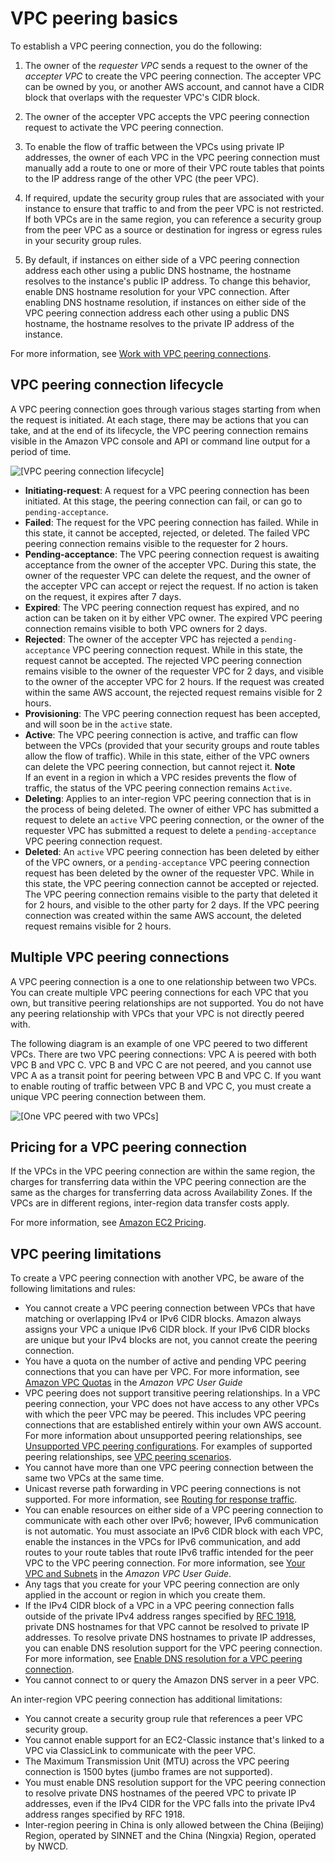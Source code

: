 # VPC peering basics<a name="vpc-peering-basics"></a>

To establish a VPC peering connection, you do the following:

1. The owner of the *requester VPC* sends a request to the owner of the *accepter VPC* to create the VPC peering connection\. The accepter VPC can be owned by you, or another AWS account, and cannot have a CIDR block that overlaps with the requester VPC's CIDR block\.

1. The owner of the accepter VPC accepts the VPC peering connection request to activate the VPC peering connection\. 

1. To enable the flow of traffic between the VPCs using private IP addresses, the owner of each VPC in the VPC peering connection must manually add a route to one or more of their VPC route tables that points to the IP address range of the other VPC \(the peer VPC\)\. 

1. If required, update the security group rules that are associated with your instance to ensure that traffic to and from the peer VPC is not restricted\. If both VPCs are in the same region, you can reference a security group from the peer VPC as a source or destination for ingress or egress rules in your security group rules\. 

1. By default, if instances on either side of a VPC peering connection address each other using a public DNS hostname, the hostname resolves to the instance's public IP address\. To change this behavior, enable DNS hostname resolution for your VPC connection\. After enabling DNS hostname resolution, if instances on either side of the VPC peering connection address each other using a public DNS hostname, the hostname resolves to the private IP address of the instance\.

For more information, see [Work with VPC peering connections](working-with-vpc-peering.md)\.

## VPC peering connection lifecycle<a name="vpc-peering-lifecycle"></a>

A VPC peering connection goes through various stages starting from when the request is initiated\. At each stage, there may be actions that you can take, and at the end of its lifecycle, the VPC peering connection remains visible in the Amazon VPC console and API or command line output for a period of time\.

![\[VPC peering connection lifecycle\]](http://docs.aws.amazon.com/vpc/latest/peering/images/peering-lifecycle-diagram.png)
+ **Initiating\-request**: A request for a VPC peering connection has been initiated\. At this stage, the peering connection can fail, or can go to `pending-acceptance`\.
+ **Failed**: The request for the VPC peering connection has failed\. While in this state, it cannot be accepted, rejected, or deleted\. The failed VPC peering connection remains visible to the requester for 2 hours\.
+ **Pending\-acceptance**: The VPC peering connection request is awaiting acceptance from the owner of the accepter VPC\. During this state, the owner of the requester VPC can delete the request, and the owner of the accepter VPC can accept or reject the request\. If no action is taken on the request, it expires after 7 days\.
+ **Expired**: The VPC peering connection request has expired, and no action can be taken on it by either VPC owner\. The expired VPC peering connection remains visible to both VPC owners for 2 days\.
+ **Rejected**: The owner of the accepter VPC has rejected a `pending-acceptance` VPC peering connection request\. While in this state, the request cannot be accepted\. The rejected VPC peering connection remains visible to the owner of the requester VPC for 2 days, and visible to the owner of the accepter VPC for 2 hours\. If the request was created within the same AWS account, the rejected request remains visible for 2 hours\.
+ **Provisioning**: The VPC peering connection request has been accepted, and will soon be in the `active` state\. 
+ **Active**: The VPC peering connection is active, and traffic can flow between the VPCs \(provided that your security groups and route tables allow the flow of traffic\)\. While in this state, either of the VPC owners can delete the VPC peering connection, but cannot reject it\. 
**Note**  
If an event in a region in which a VPC resides prevents the flow of traffic, the status of the VPC peering connection remains `Active`\.
+ **Deleting**: Applies to an inter\-region VPC peering connection that is in the process of being deleted\. The owner of either VPC has submitted a request to delete an `active` VPC peering connection, or the owner of the requester VPC has submitted a request to delete a `pending-acceptance` VPC peering connection request\.
+ **Deleted**: An `active` VPC peering connection has been deleted by either of the VPC owners, or a `pending-acceptance` VPC peering connection request has been deleted by the owner of the requester VPC\. While in this state, the VPC peering connection cannot be accepted or rejected\. The VPC peering connection remains visible to the party that deleted it for 2 hours, and visible to the other party for 2 days\. If the VPC peering connection was created within the same AWS account, the deleted request remains visible for 2 hours\.

## Multiple VPC peering connections<a name="vpc-peering-basics-multiple"></a>

A VPC peering connection is a one to one relationship between two VPCs\. You can create multiple VPC peering connections for each VPC that you own, but transitive peering relationships are not supported\. You do not have any peering relationship with VPCs that your VPC is not directly peered with\. 

The following diagram is an example of one VPC peered to two different VPCs\. There are two VPC peering connections: VPC A is peered with both VPC B and VPC C\. VPC B and VPC C are not peered, and you cannot use VPC A as a transit point for peering between VPC B and VPC C\. If you want to enable routing of traffic between VPC B and VPC C, you must create a unique VPC peering connection between them\.

![\[One VPC peered with two VPCs\]](http://docs.aws.amazon.com/vpc/latest/peering/images/one-to-two-vpcs-flying-v.png)

## Pricing for a VPC peering connection<a name="vpc-peering-pricing"></a>

If the VPCs in the VPC peering connection are within the same region, the charges for transferring data within the VPC peering connection are the same as the charges for transferring data across Availability Zones\. If the VPCs are in different regions, inter\-region data transfer costs apply\.

For more information, see [Amazon EC2 Pricing](http://aws.amazon.com/ec2/pricing/on-demand/#Data_Transfer)\.

## VPC peering limitations<a name="vpc-peering-limitations"></a>

To create a VPC peering connection with another VPC, be aware of the following limitations and rules:
+ You cannot create a VPC peering connection between VPCs that have matching or overlapping IPv4 or IPv6 CIDR blocks\. Amazon always assigns your VPC a unique IPv6 CIDR block\. If your IPv6 CIDR blocks are unique but your IPv4 blocks are not, you cannot create the peering connection\.
+ You have a quota on the number of active and pending VPC peering connections that you can have per VPC\. For more information, see [Amazon VPC Quotas](https://docs.aws.amazon.com/vpc/latest/userguide/amazon-vpc-limits.html) in the *Amazon VPC User Guide*
+ VPC peering does not support transitive peering relationships\. In a VPC peering connection, your VPC does not have access to any other VPCs with which the peer VPC may be peered\. This includes VPC peering connections that are established entirely within your own AWS account\. For more information about unsupported peering relationships, see [Unsupported VPC peering configurations](invalid-peering-configurations.md)\. For examples of supported peering relationships, see [VPC peering scenarios](peering-scenarios.md)\.
+ You cannot have more than one VPC peering connection between the same two VPCs at the same time\.
+ Unicast reverse path forwarding in VPC peering connections is not supported\. For more information, see [Routing for response traffic](peering-configurations-partial-access.md#peering-incorrect-response-routing)\.
+ You can enable resources on either side of a VPC peering connection to communicate with each other over IPv6; however, IPv6 communication is not automatic\. You must associate an IPv6 CIDR block with each VPC, enable the instances in the VPCs for IPv6 communication, and add routes to your route tables that route IPv6 traffic intended for the peer VPC to the VPC peering connection\. For more information, see [Your VPC and Subnets](https://docs.aws.amazon.com/vpc/latest/userguide/VPC_Subnets.html) in the *Amazon VPC User Guide*\.
+ Any tags that you create for your VPC peering connection are only applied in the account or region in which you create them\.
+ If the IPv4 CIDR block of a VPC in a VPC peering connection falls outside of the private IPv4 address ranges specified by [RFC 1918](http://www.faqs.org/rfcs/rfc1918.html), private DNS hostnames for that VPC cannot be resolved to private IP addresses\. To resolve private DNS hostnames to private IP addresses, you can enable DNS resolution support for the VPC peering connection\. For more information, see [Enable DNS resolution for a VPC peering connection](modify-peering-connections.md#vpc-peering-dns)\.
+ You cannot connect to or query the Amazon DNS server in a peer VPC\.

An inter\-region VPC peering connection has additional limitations:
+ You cannot create a security group rule that references a peer VPC security group\.
+ You cannot enable support for an EC2\-Classic instance that's linked to a VPC via ClassicLink to communicate with the peer VPC\.
+ The Maximum Transmission Unit \(MTU\) across the VPC peering connection is 1500 bytes \(jumbo frames are not supported\)\.
+ You must enable DNS resolution support for the VPC peering connection to resolve private DNS hostnames of the peered VPC to private IP addresses, even if the IPv4 CIDR for the VPC falls into the private IPv4 address ranges specified by RFC 1918\.
+ Inter\-region peering in China is only allowed between the China \(Beijing\) Region, operated by SINNET and the China \(Ningxia\) Region, operated by NWCD\.